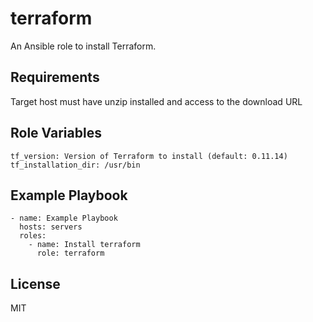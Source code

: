 terraform
===

An Ansible role to install Terraform.

Requirements
------------

Target host must have unzip installed and access to the download URL

Role Variables
--------------

    tf_version: Version of Terraform to install (default: 0.11.14)
    tf_installation_dir: /usr/bin

Example Playbook
----------------

    - name: Example Playbook
      hosts: servers
      roles:
        - name: Install terraform
          role: terraform

License
-------

MIT

